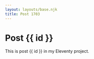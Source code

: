 ```yaml
---
layout: layouts/base.njk
title: Post 1703
---
```


# Post {{ id }}

This is post {{ id }} in my Eleventy project.
